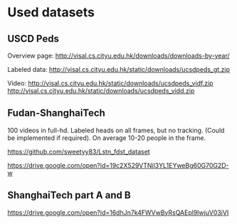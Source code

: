 # Used datasets


## USCD Peds
Overview page: http://visal.cs.cityu.edu.hk/downloads/downloads-by-year/

Labeled data: http://visal.cs.cityu.edu.hk/static/downloads/ucsdpeds_gt.zip

Video: http://visal.cs.cityu.edu.hk/static/downloads/ucsdpeds_vidf.zip http://visal.cs.cityu.edu.hk/static/downloads/ucsdpeds_vidd.zip

## Fudan-ShanghaiTech
100 videos in full-hd. Labeled heads on all frames, but no tracking. (Could be implemented if required). On average 10-20 people in the frame.

https://github.com/sweetyy83/Lstn_fdst_dataset

https://drive.google.com/open?id=19c2X529VTNjl3YL1EYweBg60G70G2D-w

## ShanghaiTech part A and B
https://drive.google.com/open?id=16dhJn7k4FWVwByRsQAEpl9lwjuV03jVI